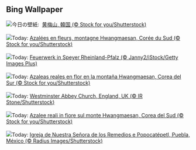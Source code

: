 ## Bing Wallpaper
![](https://www.bing.com/th?id=OHR.HwangmaesanAzaleas_JA-JP5660353966_UHD.jpg&w=1000)今日の壁紙: &nbsp;[黄梅山, 韓国 (© Stock for you/Shutterstock)](https://www.bing.com/th?id=OHR.HwangmaesanAzaleas_JA-JP5660353966_UHD.jpg)
<br><br/>
![](https://www.bing.com/th?id=OHR.HwangmaesanAzaleas_FR-FR3419632015_UHD.jpg&w=1000)Today: [Azalées en fleurs, montagne Hwangmaesan, Corée du Sud (© Stock for you/Shutterstock)](https://www.bing.com/th?id=OHR.HwangmaesanAzaleas_FR-FR3419632015_UHD.jpg)
<br><br/>
![](https://www.bing.com/th?id=OHR.RheininFlammen_DE-DE8169751630_UHD.jpg&w=1000)Today: [Feuerwerk in Speyer Rheinland-Pfalz (© Janny2/iStock/Getty Images Plus)](https://www.bing.com/th?id=OHR.RheininFlammen_DE-DE8169751630_UHD.jpg)
<br><br/>
![](https://www.bing.com/th?id=OHR.HwangmaesanAzaleas_ES-ES6421131514_UHD.jpg&w=1000)Today: [Azaleas reales en flor en la montaña Hwangmaesan, Corea del Sur (© Stock for you/Shutterstock)](https://www.bing.com/th?id=OHR.HwangmaesanAzaleas_ES-ES6421131514_UHD.jpg)
<br><br/>
![](https://www.bing.com/th?id=OHR.CollegiateChurch_EN-GB2302415888_UHD.jpg&w=1000)Today: [Westminster Abbey Church, England, UK (© IR Stone/Shutterstock)](https://www.bing.com/th?id=OHR.CollegiateChurch_EN-GB2302415888_UHD.jpg)
<br><br/>
![](https://www.bing.com/th?id=OHR.HwangmaesanAzaleas_IT-IT3245665910_UHD.jpg&w=1000)Today: [Azalee reali in fiore sul monte Hwangmaesan, Corea del Sud (© Stock for you/Shutterstock)](https://www.bing.com/th?id=OHR.HwangmaesanAzaleas_IT-IT3245665910_UHD.jpg)
<br><br/>
![](https://www.bing.com/th?id=OHR.Popocatepetl_PT-BR1206870374_UHD.jpg&w=1000)Today: [Igreja de Nuestra Señora de los Remedios e Popocatépetl, Puebla, México (© Radius Images/Shutterstock)](https://www.bing.com/th?id=OHR.Popocatepetl_PT-BR1206870374_UHD.jpg)
<br><br/>
